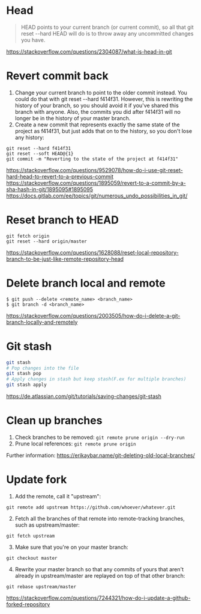 # Head

> HEAD points to your current branch (or current commit), so all that git reset --hard HEAD will do is to throw away any uncommitted changes you have.

<https://stackoverflow.com/questions/2304087/what-is-head-in-git>

# Revert commit back

1. Change your current branch to point to the older commit instead. You could do that with git reset --hard f414f31. However, this is rewriting the history of your branch, so you should avoid it if you've shared this branch with anyone. Also, the commits you did after f414f31 will no longer be in the history of your master branch.
2. Create a new commit that represents exactly the same state of the project as f414f31, but just adds that on to the history, so you don't lose any history:

```
git reset --hard f414f31
git reset --soft HEAD@{1}
git commit -m "Reverting to the state of the project at f414f31"
```

<https://stackoverflow.com/questions/9529078/how-do-i-use-git-reset-hard-head-to-revert-to-a-previous-commit>
<https://stackoverflow.com/questions/1895059/revert-to-a-commit-by-a-sha-hash-in-git/1895095#1895095>
<https://docs.gitlab.com/ee/topics/git/numerous_undo_possibilities_in_git/>

# Reset branch to HEAD

```
git fetch origin
git reset --hard origin/master
```

<https://stackoverflow.com/questions/1628088/reset-local-repository-branch-to-be-just-like-remote-repository-head>

# Delete branch local and remote

```
$ git push --delete <remote_name> <branch_name>
$ git branch -d <branch_name>
```

<https://stackoverflow.com/questions/2003505/how-do-i-delete-a-git-branch-locally-and-remotely>

# Git stash

```bash
git stash
# Pop changes into the file
git stash pop
# Apply changes in stash but keep stash(F.ex for multiple branches)
git stash apply
```

<https://de.atlassian.com/git/tutorials/saving-changes/git-stash>

# Clean up branches

1. Check branches to be removed: `git remote prune origin --dry-run`
2. Prune local references: `git remote prune origin`

Further information: <https://erikaybar.name/git-deleting-old-local-branches/>

# Update fork

1. Add the remote, call it "upstream":

`git remote add upstream https://github.com/whoever/whatever.git`

2.  Fetch all the branches of that remote into remote-tracking branches, such as upstream/master:

`git fetch upstream`

3. Make sure that you're on your master branch:

`git checkout master`

4. Rewrite your master branch so that any commits of yours that aren't already in upstream/master are replayed on top of that other branch:

`git rebase upstream/master`

<https://stackoverflow.com/questions/7244321/how-do-i-update-a-github-forked-repository>
